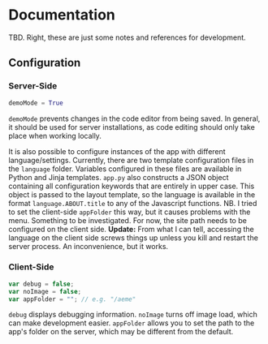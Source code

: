 # Documentation

TBD. Right, these are just some notes and references for development.

## Configuration

### Server-Side

```python
demoMode = True
```

`demoMode` prevents changes in the code editor from being saved. In general, it should be used for server installations, as code editing should only take place when working locally.

It is also possible to configure instances of the app with different language/settings. Currently, there are two template configuration files in the `language` folder. Variables configured in these files are available in Python and Jinja templates. `app.py` also constructs a JSON object containing all configuration keywords that are entirely in upper case. This object is passed to the layout template, so the language is available in the format `language.ABOUT.title` to any of the Javascript functions. NB. I tried to set the client-side `appFolder` this way, but it causes problems with the menu. Something to be investigated. For now, the site path needs to be configured on the client side. **Update:** From what I can tell, accessing the language on the client side screws things up unless you kill and restart the server process. An inconvenience, but it works.

### Client-Side

```javascript
var debug = false;
var noImage = false;
var appFolder = ""; // e.g. "/aeme"
```

`debug` displays debugging information. `noImage` turns off image load, which can make development easier. `appFolder` allows you to set the path to the app's folder on the server, which may be different from the default.